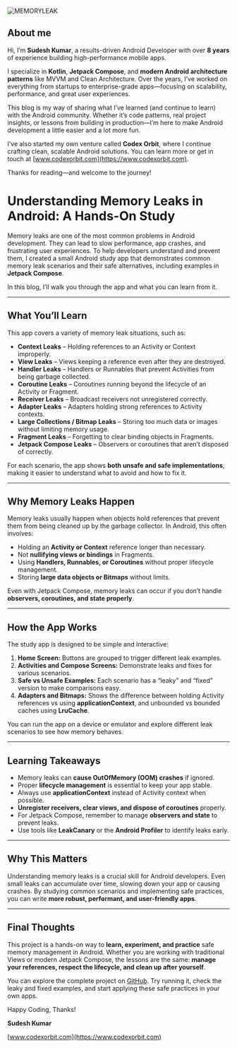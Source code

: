 ![MEMORYLEAK](https://github.com/user-attachments/assets/df428ada-73e7-4411-a2f4-7d5a056d2612)

## About me

Hi, I’m **Sudesh Kumar**, a results-driven Android Developer with over **8 years** of experience
building high-performance mobile apps.

I specialize in **Kotlin**, **Jetpack Compose**, and **modern Android architecture patterns** like
MVVM and Clean Architecture. Over the years, I’ve worked on everything from startups to
enterprise-grade apps—focusing on scalability, performance, and great user experiences.

This blog is my way of sharing what I’ve learned (and continue to learn) with the Android community.
Whether it’s code patterns, real project insights, or lessons from building in production—I’m here
to make Android development a little easier and a lot more fun.

I’ve also started my own venture called **Codex Orbit**, where I continue crafting clean, scalable
Android solutions. You can learn more or get in touch
at [www.codexorbit.com](https://www.codexorbit.com).

Thanks for reading—and welcome to the journey!

# Understanding Memory Leaks in Android: A Hands-On Study

Memory leaks are one of the most common problems in Android development. They can lead to slow performance, app crashes, and frustrating user experiences. To help developers understand and prevent them, I created a small Android study app that demonstrates common memory leak scenarios and their safe alternatives, including examples in **Jetpack Compose**.

In this blog, I’ll walk you through the app and what you can learn from it.

---

## What You’ll Learn

This app covers a variety of memory leak situations, such as:

- **Context Leaks** – Holding references to an Activity or Context improperly.
- **View Leaks** – Views keeping a reference even after they are destroyed.
- **Handler Leaks** – Handlers or Runnables that prevent Activities from being garbage collected.
- **Coroutine Leaks** – Coroutines running beyond the lifecycle of an Activity or Fragment.
- **Receiver Leaks** – Broadcast receivers not unregistered correctly.
- **Adapter Leaks** – Adapters holding strong references to Activity contexts.
- **Large Collections / Bitmap Leaks** – Storing too much data or images without limiting memory usage.
- **Fragment Leaks** – Forgetting to clear binding objects in Fragments.
- **Jetpack Compose Leaks** – Observers or coroutines that aren’t disposed of correctly.

For each scenario, the app shows **both unsafe and safe implementations**, making it easier to understand what to avoid and how to fix it.

---

## Why Memory Leaks Happen

Memory leaks usually happen when objects hold references that prevent them from being cleaned up by the garbage collector. In Android, this often involves:

- Holding an **Activity or Context** reference longer than necessary.
- Not **nullifying views or bindings** in Fragments.
- Using **Handlers, Runnables, or Coroutines** without proper lifecycle management.
- Storing **large data objects or Bitmaps** without limits.

Even with Jetpack Compose, memory leaks can occur if you don’t handle **observers, coroutines, and state properly**.

---

## How the App Works

The study app is designed to be simple and interactive:

1. **Home Screen:** Buttons are grouped to trigger different leak examples.
2. **Activities and Compose Screens:** Demonstrate leaks and fixes for various scenarios.
3. **Safe vs Unsafe Examples:** Each scenario has a “leaky” and “fixed” version to make comparisons easy.
4. **Adapters and Bitmaps:** Shows the difference between holding Activity references vs using **applicationContext**, and unbounded vs bounded caches using **LruCache**.

You can run the app on a device or emulator and explore different leak scenarios to see how memory behaves.

---

## Learning Takeaways

- Memory leaks can **cause OutOfMemory (OOM) crashes** if ignored.
- Proper **lifecycle management** is essential to keep your app stable.
- Always use **applicationContext** instead of Activity context when possible.
- **Unregister receivers, clear views, and dispose of coroutines** properly.
- For Jetpack Compose, remember to manage **observers and state** to prevent leaks.
- Use tools like **LeakCanary** or the **Android Profiler** to identify leaks early.

---

## Why This Matters

Understanding memory leaks is a crucial skill for Android developers. Even small leaks can accumulate over time, slowing down your app or causing crashes. By studying common scenarios and implementing safe practices, you can write **more robust, performant, and user-friendly apps**.

---

## Final Thoughts

This project is a hands-on way to **learn, experiment, and practice** safe memory management in Android. Whether you are working with traditional Views or modern Jetpack Compose, the lessons are the same: **manage your references, respect the lifecycle, and clean up after yourself**.

You can explore the complete project on [GitHub](https://github.com/sudesh095/memory-leaks.git). Try running it, check the leaky and fixed examples, and start applying these safe practices in your own apps.

Happy Coding, Thanks!

**Sudesh Kumar**

[www.codexorbit.com](https://www.codexorbit.com)